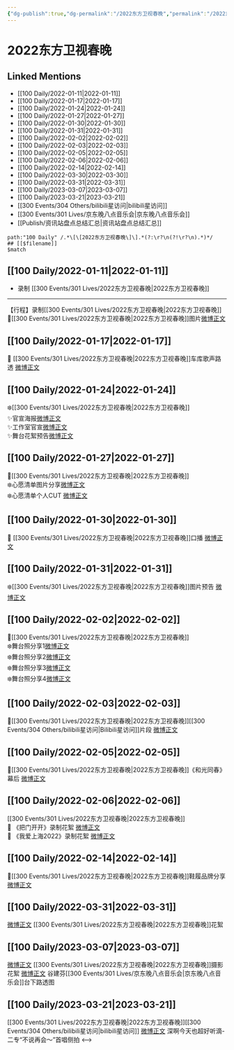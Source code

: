 ```yaml
---
{"dg-publish":true,"dg-permalink":"/2022东方卫视春晚","permalink":"/2022东方卫视春晚/","title":"2022东方卫视春晚","tags":[null],"created":"2022-11-17T20:22:26.000+08:00","updated":"2023-04-10T16:08:38.328+08:00"}
---
```


# 2022东方卫视春晚

## Linked Mentions
- [[100 Daily/2022-01-11\|2022-01-11]]
- [[100 Daily/2022-01-17\|2022-01-17]]
- [[100 Daily/2022-01-24\|2022-01-24]]
- [[100 Daily/2022-01-27\|2022-01-27]]
- [[100 Daily/2022-01-30\|2022-01-30]]
- [[100 Daily/2022-01-31\|2022-01-31]]
- [[100 Daily/2022-02-02\|2022-02-02]]
- [[100 Daily/2022-02-03\|2022-02-03]]
- [[100 Daily/2022-02-05\|2022-02-05]]
- [[100 Daily/2022-02-06\|2022-02-06]]
- [[100 Daily/2022-02-14\|2022-02-14]]
- [[100 Daily/2022-03-30\|2022-03-30]]
- [[100 Daily/2022-03-31\|2022-03-31]]
- [[100 Daily/2023-03-07\|2023-03-07]]
- [[100 Daily/2023-03-21\|2023-03-21]]
- [[300 Events/304 Others/bilibili星访问\|bilibili星访问]]
- [[300 Events/301 Lives/京东晚八点音乐会\|京东晚八点音乐会]]
- [[Publish/资讯站盘点总结汇总\|资讯站盘点总结汇总]]


```expander
path:"100 Daily" /.*\[\[2022东方卫视春晚\]\].*(?:\r?\n(?!\r?\n).*)*/
## [[$filename]]
$match
```
## [[100 Daily/2022-01-11\|2022-01-11]]
  - 录制 [[300 Events/301 Lives/2022东方卫视春晚\|2022东方卫视春晚]]
---
【行程】录制[[300 Events/301 Lives/2022东方卫视春晚\|2022东方卫视春晚]]
🌟[[300 Events/301 Lives/2022东方卫视春晚\|2022东方卫视春晚]]图片[微博正文](https://m.weibo.cn/6466290670/4724602088195367)
## [[100 Daily/2022-01-17\|2022-01-17]]
💫 [[300 Events/301 Lives/2022东方卫视春晚\|2022东方卫视春晚]]车库歌声路透 [微博正文](https://m.weibo.cn/6466290670/4726611196775534)
## [[100 Daily/2022-01-24\|2022-01-24]]
❄️[[300 Events/301 Lives/2022东方卫视春晚\|2022东方卫视春晚]]  
✨官宣海报[微博正文](https://m.weibo.cn/6466290670/4729119475241013)  
✨工作室官宣[微博正文](https://m.weibo.cn/6466290670/4729119730568972)  
✨舞台花絮预告[微博正文](https://m.weibo.cn/6466290670/4729128425622609)
## [[100 Daily/2022-01-27\|2022-01-27]]
🌟[[300 Events/301 Lives/2022东方卫视春晚\|2022东方卫视春晚]]  
❄️心愿清单图片分享[微博正文](https://m.weibo.cn/6466290670/4730212661068677)  
❄️心愿清单个人CUT [微博正文](https://m.weibo.cn/6466290670/4730227760562265)
## [[100 Daily/2022-01-30\|2022-01-30]]
💫 [[300 Events/301 Lives/2022东方卫视春晚\|2022东方卫视春晚]]口播 [微博正文](https://m.weibo.cn/6466290670/4731347858622482)
## [[100 Daily/2022-01-31\|2022-01-31]]
❄️[[300 Events/301 Lives/2022东方卫视春晚\|2022东方卫视春晚]]图片预告 [微博正文](https://m.weibo.cn/6466290670/4731715287255483)
## [[100 Daily/2022-02-02\|2022-02-02]]
🌟[[300 Events/301 Lives/2022东方卫视春晚\|2022东方卫视春晚]]  
❄️舞台照分享1[微博正文](https://m.weibo.cn/6466290670/4732422753093644)  
❄️舞台照分享2[微博正文](https://m.weibo.cn/6466290670/4732482849607716)  
❄️舞台照分享3[微博正文](https://m.weibo.cn/6466290670/4732506304417307)  
❄️舞台照分享4[微博正文](https://m.weibo.cn/6466290670/4732506315687370)
## [[100 Daily/2022-02-03\|2022-02-03]]
💫[[300 Events/301 Lives/2022东方卫视春晚\|2022东方卫视春晚]][[300 Events/304 Others/bilibili星访问\|Bilibili星访问]]片段 [微博正文](https://m.weibo.cn/6466290670/4732764194080990)
## [[100 Daily/2022-02-05\|2022-02-05]]
💫[[300 Events/301 Lives/2022东方卫视春晚\|2022东方卫视春晚]]《和光同春》幕后 [微博正文](https://weibo.com/detail/4733573733815264)
## [[100 Daily/2022-02-06\|2022-02-06]]
[[300 Events/301 Lives/2022东方卫视春晚\|2022东方卫视春晚]]  
💫 《把门开开》录制花絮 [微博正文](https://m.weibo.cn/6466290670/4733998192137883)  
💫 《我爱上海2022》录制花絮 [微博正文](https://m.weibo.cn/6466290670/4733999237040836)
## [[100 Daily/2022-02-14\|2022-02-14]]
🌟[[300 Events/301 Lives/2022东方卫视春晚\|2022东方卫视春晚]]鞋履品牌分享[微博正文](https://m.weibo.cn/6466290670/4736899769703122)
## [[100 Daily/2022-03-31\|2022-03-31]]
[微博正文](https://m.weibo.cn/1824010843/4732183069071353) [[300 Events/301 Lives/2022东方卫视春晚\|2022东方卫视春晚]]花絮
## [[100 Daily/2023-03-07\|2023-03-07]]
[微博正文](https://weibo.com/5122158435/4876643703459887) [[300 Events/301 Lives/2022东方卫视春晚\|2022东方卫视春晚]]摄影花絮
[微博正文](https://weibo.com/3199780861/4876667312936875) 谷建芬[[300 Events/301 Lives/京东晚八点音乐会\|京东晚八点音乐会]]台下路透图

## [[100 Daily/2023-03-21\|2023-03-21]]
[[300 Events/301 Lives/2022东方卫视春晚\|2022东方卫视春晚]][[300 Events/304 Others/bilibili星访问\|bilibili星访问]]
[微博正文](https://weibo.com/3123996041/4881714835621819) 深啊今天也超好听滴-二专“不说再会～”首唱侧拍
<-->
